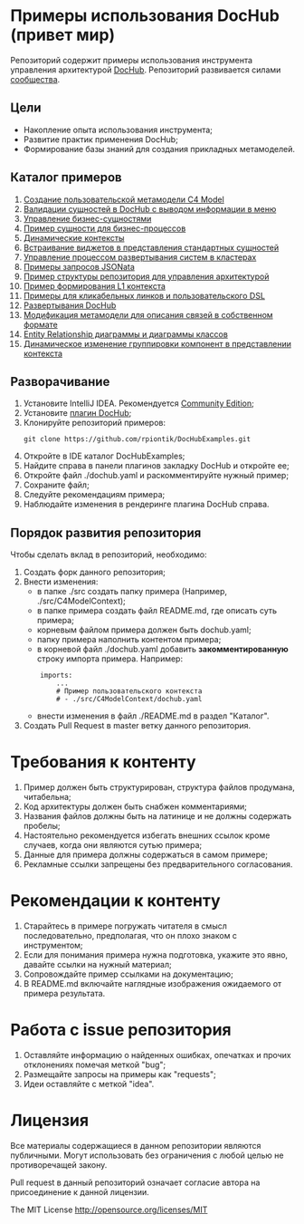 # Примеры использования DocHub (привет мир)

Репозиторий содержит примеры использования инструмента управления архитектурой 
[DocHub](https://dochub.info/). Репозиторий развивается силами [сообщества](https://t.me/archascode). 

## Цели

* Накопление опыта использования инструмента;
* Развитие практик применения DocHub;
* Формирование базы знаний для создания прикладных метамоделей.

## Каталог примеров

1. [Создание пользовательской метамодели C4 Model](src/C4Model)
2. [Валидации сущностей в DocHub с выводом информации в меню](src/validator_example)
3. [Управление бизнес-сущностями](src/business_entity_management)
4. [Пример сущности для бизнес-процессов](src/sequences_entity_example)
5. [Динамические контексты](src/DynamicContext)
6. [Встраивание виджетов в представления стандартных сущностей](src/widgets)
7. [Управление процессом развертывания систем в кластерах](src/deployment_units_management)
8. [Примеры запросов JSONata](src/jsonata_query_examples)
9. [Пример структуры репозитория для управления архитектурой](src/repository_structure_example)
10. [Пример формирования L1 контекста](src/l1_drilldown)
11. [Примеры для кликабельных линков и пользовательского DSL](src/customdsl)
12. [Развертывания DocHub](https://github.com/cu3blukekc/SwampHub)
13. [Модификация метамодели для описания связей в собственном формате](src/new_links_format)
14. [Entity Relationship диаграммы и диаграммы классов](src/DynamicEntityRelationshipDiagrams)
15. [Динамическое изменение группировки компонент в представлении контекста](src/DynamicChangeOfContextGrouping)

## Разворачивание

1. Установите IntelliJ IDEA. Рекомендуется [Community Edition](https://www.jetbrains.com/idea/download/);
2. Установите [плагин DocHub](https://plugins.jetbrains.com/plugin/18518-dochub-architecture-as-code);
3. Клонируйте репозиторий примеров:
   ```
   git clone https://github.com/rpiontik/DocHubExamples.git
   ```
4. Откройте в IDE каталог DocHubExamples;
5. Найдите справа в панели плагинов закладку DocHub и откройте ее;
6. Откройте файл ./dochub.yaml и раскомментируйте нужный пример; 
7. Сохраните файл;
8. Следуйте рекомендациям примера;
9. Наблюдайте изменения в рендеринге плагина DocHub справа.

## Порядок развития репозитория

Чтобы сделать вклад в репозиторий, необходимо: 
1. Создать форк данного репозитория;
2. Внести изменения:
   * в папке ./src создать папку примера (Например, ./src/C4ModelContext);
   * в папке примера создать файл README.md, где описать суть примера;
   * корневым файлом примера должен быть dochub.yaml;
   * папку примера наполнить контентом примера;
   * в корневой файл ./dochub.yaml добавить **закомментированную** строку импорта примера. Например:
    ```
        imports:
            ...
            # Пример пользовательского контекста
            # - ./src/C4ModelContext/dochub.yaml 
    ```
   * внести изменения в файл ./README.md в раздел "Каталог".
3. Создать Pull Request в master ветку данного репозитория.

# Требования к контенту
1. Пример должен быть структурирован, структура файлов продумана, читабельна;
2. Код архитектуры должен быть снабжен комментариями;
3. Названия файлов должны быть на латинице и не должны содержать пробелы;
4. Настоятельно рекомендуется избегать внешних ссылок кроме случаев, когда они являются сутью примера;
5. Данные для примера должны содержаться в самом примере;
6. Рекламные ссылки запрещены без предварительного согласования.

# Рекомендации к контенту
1. Старайтесь в примере погружать читателя в смысл последовательно, предполагая, что он плохо знаком с инструментом;
2. Если для понимания примера нужна подготовка, укажите это явно, давайте ссылки на нужный материал;
3. Сопровождайте пример ссылками на документацию;
4. В README.md включайте наглядные изображения ожидаемого от примера результата.

# Работа с issue репозитория
1. Оставляйте информацию о найденных ошибках, опечатках и прочих отклонениях помечая меткой "bug";
2. Размещайте запросы на примеры как "requests";
3. Идеи оставляйте с меткой "idea".

# Лицензия

Все материалы содержащиеся в данном репозитории являются публичными. Могут использовать без ограничения с любой целью не противоречащей закону. 

Pull request в данный репозиторий означает согласие автора на присоединение к данной лицензии.

The MIT License http://opensource.org/licenses/MIT
